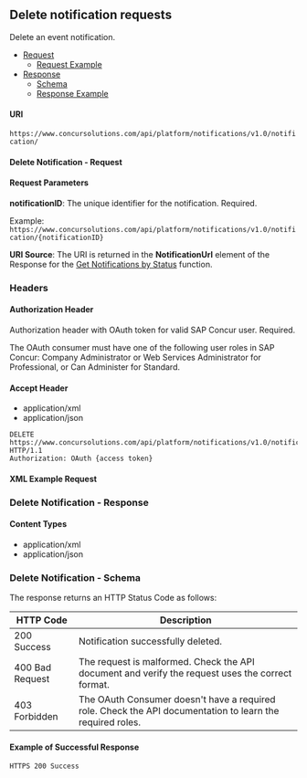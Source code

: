 
## Delete notification requests

Delete an event notification.

* [Request](#delete-notification-request)
  * [Request Example](#req-example)
* [Response](#delete-notification-response)
  * [Schema](#delete-notification-schema)
  * [Response Example](#res-example)

#### URI
`https://www.concursolutions.com/api/platform/notifications/v1.0/notification/`

#### <a name="request"></a>Delete Notification - Request

#### Request Parameters

**notificationID**: The unique identifier for the notification. Required.

Example:  
`https://www.concursolutions.com/api/platform/notifications/v1.0/notification/{notificationID}`

**URI Source**: The URI is returned in the **NotificationUrl** element of the Response for the [Get Notifications by Status](#get-notifications-by-status) function.

### Headers

#### Authorization Header

Authorization header with OAuth token for valid SAP Concur user. Required.

The OAuth consumer must have one of the following user roles in SAP Concur: Company Administrator or Web Services Administrator for Professional, or Can Administer for Standard.

#### Accept Header

* application/xml
* application/json

```http
DELETE https://www.concursolutions.com/api/platform/notifications/v1.0/notification/nOB1KNTDSV0UqiYeTsy6su$praZSogRJB6 HTTP/1.1
Authorization: OAuth {access token}
```

####  <a name="req-example"></a>XML Example Request



###  <a name="response"></a>Delete Notification - Response

####  Content Types

* application/xml
* application/json

### <a name="schema"></a>Delete Notification - Schema

The response returns an HTTP Status Code as follows:

|HTTP Code|Description|
|---------|-----------|
|200 Success |Notification successfully deleted.|  
|400 Bad Request|The request is malformed. Check the API document and verify the request uses the correct format.|
|403 Forbidden|The OAuth Consumer doesn't have a required role. Check the API documentation to learn the required roles.|

####  <a name="res-example"></a>Example of Successful Response

`HTTPS 200 Success`


[1]: #get-notifications-by-status
